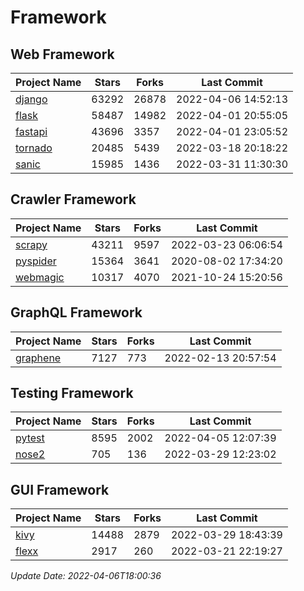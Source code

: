 # Framework

## Web Framework
| Project Name | Stars | Forks | Last Commit |
| ------------ | ----- | ----- | ----------- |
| [django](https://github.com/django/django) | 63292 | 26878 | 2022-04-06 14:52:13 |
| [flask](https://github.com/pallets/flask) | 58487 | 14982 | 2022-04-01 20:55:05 |
| [fastapi](https://github.com/tiangolo/fastapi) | 43696 | 3357 | 2022-04-01 23:05:52 |
| [tornado](https://github.com/tornadoweb/tornado) | 20485 | 5439 | 2022-03-18 20:18:22 |
| [sanic](https://github.com/sanic-org/sanic) | 15985 | 1436 | 2022-03-31 11:30:30 |

## Crawler Framework
| Project Name | Stars | Forks | Last Commit |
| ------------ | ----- | ----- | ----------- |
| [scrapy](https://github.com/scrapy/scrapy) | 43211 | 9597 | 2022-03-23 06:06:54 |
| [pyspider](https://github.com/binux/pyspider) | 15364 | 3641 | 2020-08-02 17:34:20 |
| [webmagic](https://github.com/code4craft/webmagic) | 10317 | 4070 | 2021-10-24 15:20:56 |

## GraphQL Framework
| Project Name | Stars | Forks | Last Commit |
| ------------ | ----- | ----- | ----------- |
| [graphene](https://github.com/graphql-python/graphene) | 7127 | 773 | 2022-02-13 20:57:54 |

## Testing Framework
| Project Name | Stars | Forks | Last Commit |
| ------------ | ----- | ----- | ----------- |
| [pytest](https://github.com/pytest-dev/pytest) | 8595 | 2002 | 2022-04-05 12:07:39 |
| [nose2](https://github.com/nose-devs/nose2) | 705 | 136 | 2022-03-29 12:23:02 |

## GUI Framework
| Project Name | Stars | Forks | Last Commit |
| ------------ | ----- | ----- | ----------- |
| [kivy](https://github.com/kivy/kivy) | 14488 | 2879 | 2022-03-29 18:43:39 |
| [flexx](https://github.com/flexxui/flexx) | 2917 | 260 | 2022-03-21 22:19:27 |

*Update Date: 2022-04-06T18:00:36*
